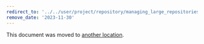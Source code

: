 ```yaml
---
redirect_to: '../../user/project/repository/managing_large_repositories.md'
remove_date: '2023-11-30'
---
```


This document was moved to [another location](../../user/project/repository/managing_large_repositories.md).

<!-- This redirect file can be deleted after <2023-11-30>. -->
<!-- Redirects that point to other docs in the same project expire in three months. -->
<!-- Redirects that point to docs in a different project or site (for example, link is not relative and starts with `https:`) expire in one year. -->
<!-- Before deletion, see: https://docs.gitlab.com/ee/development/documentation/redirects.html -->

